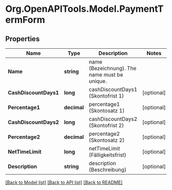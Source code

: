 
# Org.OpenAPITools.Model.PaymentTermForm

## Properties

Name | Type | Description | Notes
------------ | ------------- | ------------- | -------------
**Name** | **string** | name (Bezeichnung). The name must be unique. | 
**CashDiscountDays1** | **long** | cashDiscountDays1 (Skontofrist 1) | [optional] 
**Percentage1** | **decimal** | percentage1 (Skontosatz 1) | [optional] 
**CashDiscountDays2** | **long** | cashDiscountDays2 (Skontofrist 2) | [optional] 
**Percentage2** | **decimal** | percentage2 (Skontosatz 2) | [optional] 
**NetTimeLimit** | **long** | netTimeLimit (Fälligkeitsfrist) | [optional] 
**Description** | **string** | description (Beschreibung) | [optional] 

[[Back to Model list]](../README.md#documentation-for-models)
[[Back to API list]](../README.md#documentation-for-api-endpoints)
[[Back to README]](../README.md)


